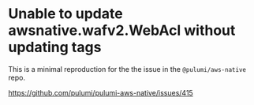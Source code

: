 # Unable to update awsnative.wafv2.WebAcl without updating tags

This is a minimal reproduction for the the issue in the `@pulumi/aws-native` repo.

https://github.com/pulumi/pulumi-aws-native/issues/415
